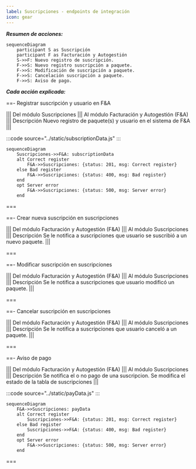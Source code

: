 ```yaml
---
label: Suscripciones - endpoints de integración
icon: gear
---
```


***Resumen de acciones:***

```mermaid
sequenceDiagram
    participant S as Suscripción
    participant F as Facturación y Autogestión
    S->>F: Nuevo registro de suscripción.
    F->>S: Nuevo registro suscripción a paquete.
    F->>S: Modificación de suscripción a paquete.
    F->>S: Cancelación suscripción a paquete.
    F->>S: Aviso de pago.

```

***Cada acción explicada:***


==- Registrar suscripción y usuario en F&A

||| Del módulo
Suscripciones
||| Al módulo
Facturación y Autogestión (F&A)
||| Descripción
Nuevo registro de paquete(s) y usuario en el sistema de F&A
|||

:::code source="../static/subscriptionData.js" :::

```mermaid
sequenceDiagram
    Suscripciones->>F&A: subscriptionData
    alt Correct register
        F&A->>Suscripciones: {status: 201, msg: Correct register}
    else Bad register
        F&A->>Suscripciones: {status: 400, msg: Bad register}
    end
    opt Server error
        F&A->>Suscripciones: {status: 500, msg: Server error}
    end
```
===

==- Crear nueva suscripción en suscripciones

||| Del módulo
Facturación y Autogestión (F&A)
||| Al módulo
Suscripciones
||| Descripción
Se le notifica a suscripciones que usuario se suscribió a un nuevo paquete.
|||


===

==- Modificar suscripción en suscripciones

||| Del módulo
Facturación y Autogestión (F&A)
||| Al módulo
Suscripciones
||| Descripción
Se le notifica a suscripciones que usuario modificó un paquete.
|||

===

==- Cancelar suscripción en suscripciones

||| Del módulo
Facturación y Autogestión (F&A)
||| Al módulo
Suscripciones
||| Descripción
Se le notifica a suscripciones que usuario canceló a un paquete.
|||

===

==- Aviso de pago

||| Del módulo
Facturación y Autogestión (F&A)
||| Al módulo
Suscripciones
||| Descripción
Se notifica el o no pago de una suscripcion. Se modifica el estado de la tabla de suscripciones
|||

:::code source="../static/payData.js" :::

```mermaid
sequenceDiagram
    F&A->>Suscripciones: payData
    alt Correct register
        Suscripciones->>F&A: {status: 201, msg: Correct register}
    else Bad register
        Suscripciones->>F&A: {status: 400, msg: Bad register}
    end
    opt Server error
        F&A->>Suscripciones: {status: 500, msg: Server error}
    end
```
===
